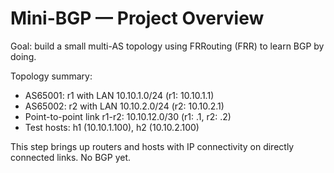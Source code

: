 # Mini-BGP — Project Overview

Goal: build a small multi-AS topology using FRRouting (FRR) to learn BGP by doing.

Topology summary:
- AS65001: r1 with LAN 10.10.1.0/24 (r1: 10.10.1.1)
- AS65002: r2 with LAN 10.10.2.0/24 (r2: 10.10.2.1)
- Point-to-point link r1-r2: 10.10.12.0/30 (r1: .1, r2: .2)
- Test hosts: h1 (10.10.1.100), h2 (10.10.2.100)

This step brings up routers and hosts with IP connectivity on directly connected links. No BGP yet.
